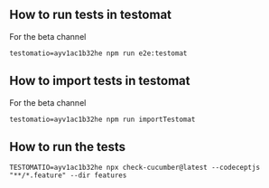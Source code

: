 ## How to run tests in testomat
For the beta channel

``testomatio=ayv1ac1b32he npm run e2e:testomat``


## How to import tests in testomat
For the beta channel

``testomatio=ayv1ac1b32he npm run importTestomat``

## How to run the tests

``TESTOMATIO=ayv1ac1b32he npx check-cucumber@latest --codeceptjs "**/*.feature" --dir features``